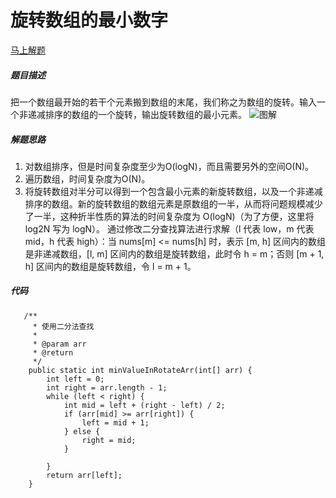 旋转数组的最小数字
====
[马上解题](https://www.nowcoder.com/practice/9f3231a991af4f55b95579b44b7a01ba?tpId=13&tqId=11159&tPage=1&rp=1&ru=/ta/coding-interviews&qru=/ta/coding-interviews/question-ranking)

##### 题目描述   
把一个数组最开始的若干个元素搬到数组的末尾，我们称之为数组的旋转。输入一个非递减排序的数组的一个旋转，输出旋转数组的最小元素。
![图解](https://upload-images.jianshu.io/upload_images/8907519-7e05bfe743da3038.png?imageMogr2/auto-orient/strip%7CimageView2/2/w/1240)

##### 解题思路
1. 对数组排序，但是时间复杂度至少为O(logN)，而且需要另外的空间O(N)。
2. 遍历数组，时间复杂度为O(N)。
3. 将旋转数组对半分可以得到一个包含最小元素的新旋转数组，以及一个非递减排序的数组。新的旋转数组的数组元素是原数组的一半，从而将问题规模减少了一半，这种折半性质的算法的时间复杂度为 O(logN)（为了方便，这里将 log2N 写为 logN）。
通过修改二分查找算法进行求解（l 代表 low，m 代表 mid，h 代表 high）：当 nums[m] <= nums[h] 时，表示 [m, h] 区间内的数组是非递减数组，[l, m] 区间内的数组是旋转数组，此时令 h = m；否则 [m + 1, h] 区间内的数组是旋转数组，令 l = m + 1。
##### 代码
```
   /**
     * 使用二分法查找
     * 
     * @param arr
     * @return
     */
    public static int minValueInRotateArr(int[] arr) {
        int left = 0;
        int right = arr.length - 1;
        while (left < right) {
            int mid = left + (right - left) / 2;
            if (arr[mid] >= arr[right]) {
                left = mid + 1;
            } else {
                right = mid;
            }

        }
        return arr[left];
    }

```
